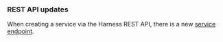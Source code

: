### REST API updates

When creating a service via the Harness REST API, there is a new [service endpoint](https://apidocs.harness.io/tag/Services/#operation/createServicev2).
